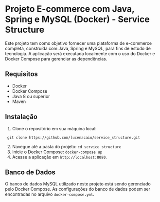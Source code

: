 # Projeto E-commerce com Java, Spring e MySQL (Docker) - Service Structure

Este projeto tem como objetivo fornecer uma plataforma de e-commerce completa, construída com Java, Spring e MySQL, para fins de estudo de tecnologia. A aplicação será executada localmente com o uso do Docker e Docker Compose para gerenciar as dependências.

## Requisitos
- Docker
- Docker Compose
- Java 8 ou superior
- Maven

## Instalação
1. Clone o repositório em sua máquina local:

``` git clone https://github.com/lucenacaio/service_structure.git```

2. Navegue até a pasta do projeto:
    ```cd service_structure```
3. Inicie o Docker Compose:
    ``` docker-compose up ```
4. Acesse a aplicação em `http://localhost:8080`.

## Banco de Dados
O banco de dados MySQL utilizado neste projeto está sendo gerenciado pelo Docker Compose. As configurações do banco de dados podem ser encontradas no arquivo `docker-compose.yml`.

